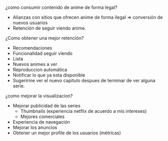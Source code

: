 ¿como consumir contenido de anime de forma legal? 

- Alianzas con sitios que ofrecen anime de forma ilegal => conversión de nuevos usuarios
- Retención de seguir viendo anime.


¿Como obtener una mejor retención?

- Recomendaciones
- Funcionalidad seguir viendo
- Lista
- Nuevos animes a ver
- Reproduccion automática
- Notificar lo que ya esta disponible
- Sugerirme ver el nuevo capitulo despues de terminar de ver alguna serie.


¿como mejorar la visualizacion?

- Mejorar publicidad de las series
  - Thumbnails (experiencia netflix de acuerdo a mis intereses)
  - Mejores comerciales
- Experiencia de navegación
- Mejorar los anuncios
- Obtener un mejor profile de los usuarios (métricas)
